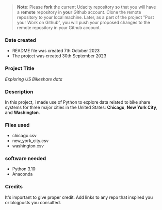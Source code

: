>**Note**: Please **fork** the current Udacity repository so that you will have a **remote** repository in **your** Github account. Clone the remote repository to your local machine. Later, as a part of the project "Post your Work on Github", you will push your proposed changes to the remote repository in your Github account.

### Date created
* README file was created 7th October 2023
* The project was created 30th September 2023

### Project Title
_Exploring US Bikeshare data_ 

### Description
In this project, i made use of Python to explore data related to bike share systems for three major cities in the United States: **Chicago**, **New York City**, and **Washington**.

### Files used
* chicago.csv
* new_york_city.csv
* washington.csv

### software needed
- Python 3.10
- Anaconda

### Credits
It's important to give proper credit. Add links to any repo that inspired you or blogposts you consulted.

